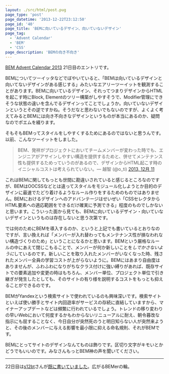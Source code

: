 ```yaml
---
layout: ./src/html/post.pug
page_type: 'post'
page_datetime: '2013-12-22T23:12:50'
page_id: '40'
page_title: 'BEMに向いているデザイン、向いていないデザイン'
page_tag:
  - 'Advent Calendar'
  - 'BEM'
  - 'CSS'
page_description: 'BEMの向き不向き'
---
```

[BEM Advent Calendar 2013](http://www.adventar.org/calendars/61) 21日目のエントリです。

BEMについてツーイッタなどでぼやいていると、「BEMは向いているデザインと向いてないデザインがある感じする」みたいなエアリーツーイットを観測することがあります。BEMに向いているデザイン、それってつまりデザインからHTMLを起こす時にBlock, Elementのツリー構築がしやすそうで、Modifier管理にできそうな状態の違いを含んでるデザインってことでしょうか。向いていないデザインというとその逆ですかね。そうだなと思わないでもないのですが、よくよく考えてみるとBEMには向き不向きなデザインというものが本当にあるのか、疑問なのでポエムを綴ります。

そもそもBEMってスタイルをしやすくするためにあるのではないと思うんです。以前、こんなツーイットをしました。

<blockquote class="twitter-tweet" lang="ja">BEM、発祥がプロジェクトにおいてチームメンバーが変わった時でも、エンジニアがアサインしやすい構造を提供するためと、併せてメンテナンス性も提供するためっていうのがあるので、デザインからHTML起こす時のイニシャルコストは考えられていない。&mdash; 越智 (@o_ti) <a href="https://twitter.com/o_ti/statuses/410800531091640320">2013, 12月 11</a></blockquote>
<script async src="//platform.twitter.com/widgets.js" charset="utf-8"></script>

これはBEMに関してもっとも世間に勘違いされていると感じるところなのですが、BEMはOOCSSなどとは違ってスタイルをモジュール化しようとか目的のデザインに最速でたどり着けるようなルール作りをするためのものではありません。BEMにおけるデザインへのアドバンテージはせいぜい「CSSセレクタからHTML要素への適応範囲をできるだけ確実に予測できる」程度のものでしかないと思います。こういった面から見ても、BEMに向いているデザイン・向いていないデザインというものは存在しないと思う次第です。

では何のためにBEMを導入するのか、というと上記でも書いているとおりなのですが、言い換えれば「メンバーが入れ替わってもメンテナンス性が損なわれない構造づくりのため」ということになるかと思います。BEMという厳格なルールの中にあえて閉じこもることで、メンバーが何か新しいことを*しでかさないように*しているのです。新しいことを取り入れたメンバーがいなくなった時、残されたメンバー全員の学習コストが上がらないように。BEMにはあまり自由度はありませんが、ふわふわになりがちなクラス付けに強い縛りがあれば、既存サイトでの要素追加や変更の時はもちろん、メンバー単位、プロジェクト単位で引き継ぎが発生したとしても、そのサイトの有り様を説明するコストをもっとも抑えることができるのです。

BEMがYandexという検索サイトで使われているのも興味深いです。検索サイトといえば使い勝手とサイト内回遊率がサービスの存続に直結していますから、マイナーアップデートなどは頻繁に行われているでしょう。トレンドの移り変わりの早いWebにおいて何度するかもわからないリニューアルに耐え、朝令暮改な指示にも屈することなく、今日自分が突然死のうと明日知らない人が突然来ようと、その後のメンバーに与える影響を最小限に抑える命名規則、それがBEMです。

BEMにとってサイトのデザインなんてものは飾りです。区切り文字がキモいとかどうでもいいのです。みなさんもっとBEM神の声を聞いてください。

---

22日目は[s12bt](http://www.adventar.org/users/1640)さんが[既に書いていました](http://blog.obentoba.co/entry/2013/12/22/bem)。広がるBEMerの輪。
